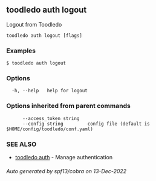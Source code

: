 ## toodledo auth logout

Logout from Toodledo

```
toodledo auth logout [flags]
```

### Examples

```
$ toodledo auth logout

```

### Options

```
  -h, --help   help for logout
```

### Options inherited from parent commands

```
      --access_token string   
      --config string         config file (default is $HOME/config/toodledo/conf.yaml)
```

### SEE ALSO

* [toodledo auth](toodledo_auth.md)	 - Manage authentication

###### Auto generated by spf13/cobra on 13-Dec-2022
